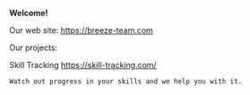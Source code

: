 **Welcome!**

Our web site: https://breeze-team.com

Our projects: 

Skill Tracking https://skill-tracking.com/
    
    Watch out progress in your skills and we help you with it.
    

